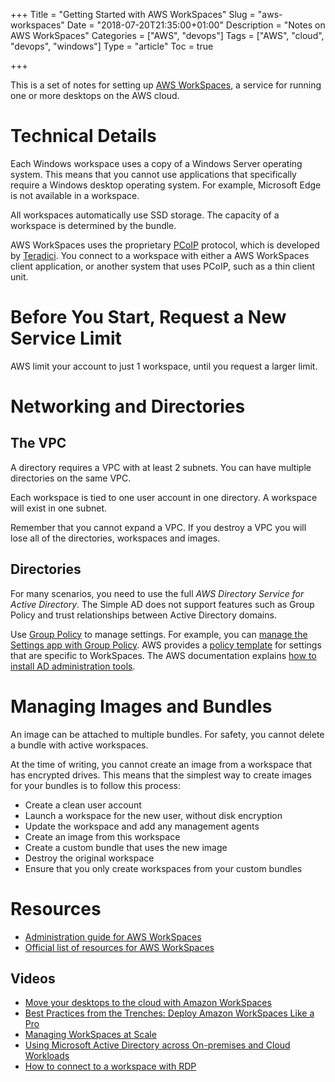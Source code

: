 +++
Title = "Getting Started with AWS WorkSpaces"
Slug = "aws-workspaces"
Date = "2018-07-20T21:35:00+01:00"
Description = "Notes on AWS WorkSpaces"
Categories = ["AWS", "devops"]
Tags = ["AWS", "cloud", "devops", "windows"]
Type = "article"
Toc = true

+++

This is a set of notes for setting up [AWS WorkSpaces](https://aws.amazon.com/workspaces/), a service for running one or more desktops on the AWS cloud.

<!--more-->

# Technical Details #

Each Windows workspace uses a copy of a Windows Server operating system. This means that
you cannot use applications that specifically require a Windows desktop
operating system. For example, Microsoft Edge is not available in a workspace.

All workspaces automatically use SSD storage. The capacity of a workspace is
determined by the bundle.

AWS WorkSpaces uses the proprietary
[PCoIP](http://www.teradici.com/pcoip-technology) protocol, which is developed
by [Teradici](http://www.teradici.com/). You connect to a
workspace with either a AWS WorkSpaces client application, or another system
that uses PCoIP, such as a thin client unit.

# Before You Start, Request a New Service Limit #

AWS limit your account to just 1 workspace, until you request a larger limit.

# Networking and Directories #

## The VPC ##

A directory requires a VPC with at least 2 subnets. You can have multiple directories on the same VPC.

Each workspace is tied to one user account in one directory. A workspace will exist in one subnet.

Remember that you cannot expand a VPC. If you destroy a VPC you will lose all of the directories,  workspaces and images.

## Directories ##

For many scenarios, you need to use the full *AWS Directory Service for Active
Directory*. The Simple AD does not support features such as Group Policy and trust relationships between Active Directory domains.

Use [Group Policy](https://technet.microsoft.com/en-us/library/hh831791.aspx) to
manage settings. For example, you can [manage the Settings app with Group
Policy](https://docs.microsoft.com/en-us/windows/client-management/manage-settings-app-with-group-policy).
AWS provides a [policy
template](http://docs.aws.amazon.com/workspaces/latest/adminguide/group_policy.html)
for settings that are specific to WorkSpaces. The AWS documentation explains [how to install AD administration tools](http://docs.aws.amazon.com/workspaces/latest/adminguide/directory_administration.html).

# Managing Images and Bundles #

An image can be attached to multiple bundles. For safety, you cannot delete a bundle with active workspaces.

At the time of writing, you cannot create an image from a workspace that has encrypted drives. This means that the simplest way to create images for your bundles is to follow this process:

* Create a clean user account
* Launch a workspace for the new user, without disk encryption
* Update the workspace and add any management agents
* Create an image from this workspace
* Create a custom bundle that uses the new image
* Destroy the original workspace
* Ensure that you only create workspaces from your custom bundles

# Resources #

* [Administration guide for AWS WorkSpaces](http://docs.aws.amazon.com/workspaces/latest/adminguide/amazon-workspaces.html)
* [Official list of resources for AWS WorkSpaces](https://aws.amazon.com/workspaces/resources/)

## Videos ##

* [Move your desktops to the cloud with Amazon WorkSpaces](https://youtu.be/r2Bh1hc-fak?list=PLufobnmLAUEygUaDDci7JT2JkGX7slDPA)
* [Best Practices from the Trenches: Deploy Amazon WorkSpaces Like a Pro](https://www.youtube.com/watch?v=9Q-ahnw2Lsc)
* [Managing WorkSpaces at Scale](https://www.youtube.com/watch?v=iAkkuuUJVUk)
* [Using Microsoft Active Directory across On-premises and Cloud Workloads](https://www.youtube.com/watch?v=fQf_GD39T2c)
* [How to connect to a workspace with RDP](https://www.youtube.com/watch?v=Of9NAz0ze6Q)
